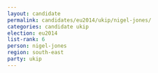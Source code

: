 ```yaml
---
layout: candidate
permalink: candidates/eu2014/ukip/nigel-jones/
categories: candidate ukip
election: eu2014
list-rank: 6
person: nigel-jones
region: south-east
party: ukip
---
```

